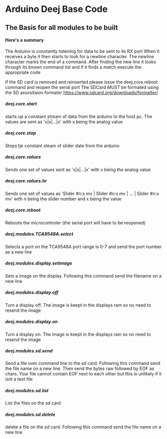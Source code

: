 # Arduino Deej Base Code
## The Basis for all modules to be built

#### Here's a summary

The Arduino is constantly listening for data to be sent to its RX port When it receives a byte it then starts to look for a newline character. The newline character marks the end of a command. After finding the new line it looks through its known command list and if it finds a match execute the appropriate code

If the SD card is removed and reinserted please issue the deej.core.reboot command and reopen the serial port
The SDCard _*MUST*_ be formated using the SD assositaion formater https://www.sdcard.org/downloads/formatter/
##### deej.core.start
starts up a constant stream of data from the arduino to the host pc. The values are sent as 'x|x|...|x' with x being the analog value
##### deej.core.stop
Stops tje constant steam of slider date from the arduino
##### deej.core.values
Sends one set of values sent as 'x|x|...|x' with x being the analog value
##### deej.core.values.hr
Sends one set of values as 'Slider #n:x mv | Slider #n:x mv | ... | Slider #n:x mv' with n being the slider number and x being the value
##### deej.core.reboot
Reboots the microcontroler (the serial port will have to be reopened)
##### deej.modules.TCA9548A.select
Selects a port on the TCA9548A port range is 0-7 and send the port number as a new line
##### deej.modules.display.setimage
Sets a image on the display. Following this command send the filename on a new line
##### deej.modules.display.off
Turn a display off. The image is keept in the displays ram so no need to resend the image
##### deej.modules.display.on
Turn a display on. The image is keept in the displays ram so no need to resend the image
##### deej.modules.sd.send
Send a file over command line to the sd card. Following this command send the file name on a new line. Then send the bytes raw followed by EOF as chars. Your file cannot contain EOF next to each other but this is unlikely if it isnt a text file
##### deej.modules.sd.list
List the files on the sd card
##### deej.modules.sd.delete
delete a file on the sd card. Following this command send the file name on a new line